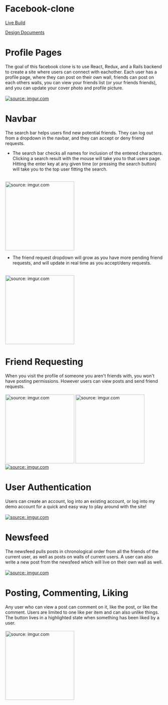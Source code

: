 # Facebook-clone

[Live Build](https://face-network.herokuapp.com/#/)   

[Design Documents](https://github.com/TheoObbard/facebook_clone/wiki)

# Profile Pages  
The goal of this facebook clone is to use React, Redux, and a Rails backend to create a site where users can connect with eachother. Each user has a profile page, where they can post on their own wall, friends can post on each others walls, you can view your friends list (or your friends friends), and you can update your cover photo and profile picture.  
<br/>
<a href="https://imgur.com/mY78q5u"><img src="https://i.imgur.com/mY78q5u.png" title="source: imgur.com" /></a>

# Navbar  
The search bar helps users find new potential friends. They can log out from a dropdown in the navbar, and they can accept or deny friend requests. 
<br/>   
* The search bar checks all names for inclusion of the entered characters. Clicking a search result with the mouse will take you to that users page. Hitting the enter key at any given time (or pressing the search button) will take you to the top user fitting the search.
<br/> 
<a href="https://imgur.com/ujCg99S"><img src="https://i.imgur.com/ujCg99S.png" title="source: imgur.com"  height="220" width="auto"/></a>
<br/>  

* The friend request dropdown will grow as you have more pending friend requests, and will update in real time as you accept/deny requests.  

<br/>
<a href="https://imgur.com/OmGXVTV"><img src="https://i.imgur.com/OmGXVTV.png" title="source: imgur.com" height="220" width="auto"/></a>

# Friend Requesting  
When you visit the profile of someone you aren't friends with, you won't have posting permissions. However users can view posts and send friend requests.  
<br/>
<a href="https://imgur.com/oDyuZMI"><img src="https://i.imgur.com/oDyuZMI.png" title="source: imgur.com" height="220" width="auto"/></a>
<a href="https://imgur.com/ns0IwPb"><img src="https://i.imgur.com/ns0IwPb.png" title="source: imgur.com" height="220" width="auto"/></a>
<a href="https://imgur.com/k7n5rxu"><img src="https://i.imgur.com/k7n5rxu.png" title="source: imgur.com" /></a>

# User Authentication  
Users can create an account, log into an existing account, or log into my demo account for a quick and easy way to play around with the site!  
<br/>
<a href="https://imgur.com/2FX4TYn"><img src="https://i.imgur.com/2FX4TYn.png" title="source: imgur.com" /></a>

# Newsfeed  
The newsfeed pulls posts in chronological order from all the friends of the current user, as well as posts on walls of current users. A user can also write a new post from the newsfeed which will live on their own wall as well.   
<br/>
<a href="https://imgur.com/i25XEvv"><img src="https://i.imgur.com/i25XEvv.png" title="source: imgur.com" /></a>

# Posting, Commenting, Liking  
Any user who can view a post can comment on it, like the post, or like the comment. Users are limited to one like per item and can also unlike things. The button lives in a highlighted state when something has been liked by a user.  
<br/>
<a href="https://imgur.com/ALQKuMk"><img src="https://i.imgur.com/ALQKuMk.png" title="source: imgur.com" height="220" width="auto"/></a>
